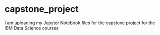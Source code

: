 # capstone_project

I am uploading my Jupyter Notebook files for the capstone project for the IBM Data Science courses
